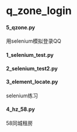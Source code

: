# q_zone_login
#### 5_qzone.py
用selenium模拟登录QQ
#### 1_selenium_test.py
#### 2_selenium_test2.py
#### 3_element_locate.py
selenium练习
#### 4_hz_58.py
58同城租房


